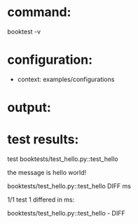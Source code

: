# command:

booktest -v

# configuration:

 * context: examples/configurations

# output:


# test results:

test booktests/test_hello.py::test_hello

  the message is hello world!

booktests/test_hello.py::test_hello DIFF <number> ms


1/1 test 1 differed in <number> ms:

  booktests/test_hello.py::test_hello - DIFF


